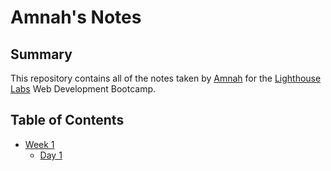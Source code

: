 # Amnah's Notes

## Summary

This repository contains all of the notes taken by [Amnah](https://github.com/amnahasad) for the [Lighthouse Labs](https://web.compass.lighthouselabs.ca) Web Development Bootcamp.


## Table of Contents
* [Week 1](/Week_1)
  * [Day 1](/Week_1/Day_1)